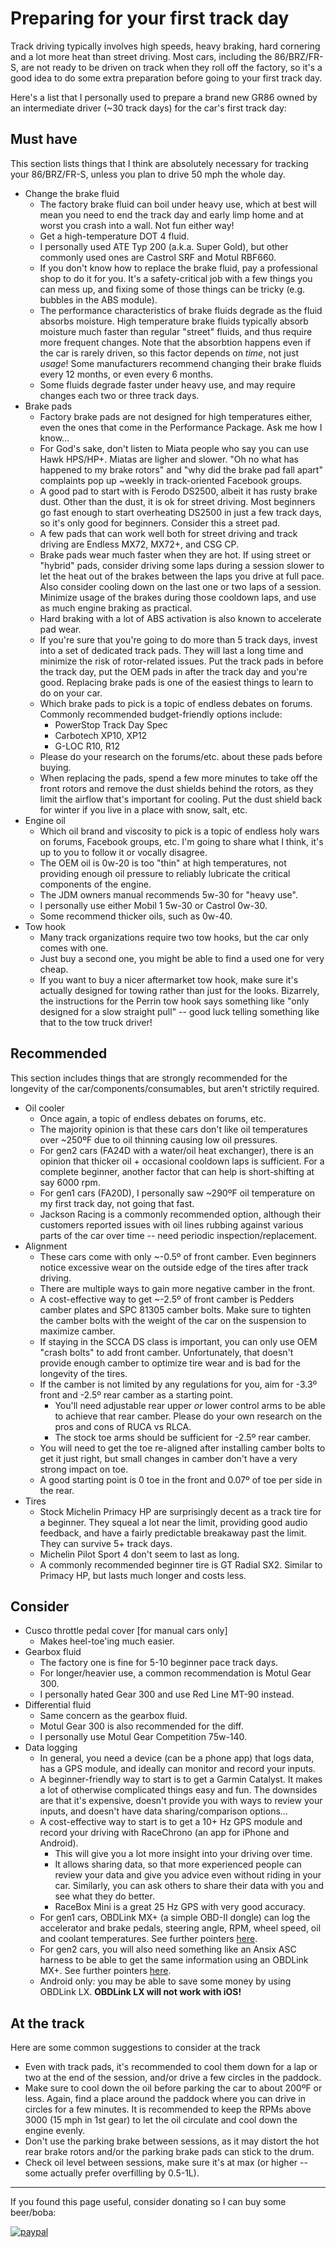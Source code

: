 # Preparing for your first track day

Track driving typically involves high speeds, heavy braking, hard cornering and
a lot more heat than street driving. Most cars, including the 86/BRZ/FR-S, are
not ready to be driven on track when they roll off the factory, so it's a good
idea to do some extra preparation before going to your first track day.

Here's a list that I personally used to prepare a brand new GR86 owned by an
intermediate driver (~30 track days) for the car's first track day:

## Must have

This section lists things that I think are absolutely necessary for tracking
your 86/BRZ/FR-S, unless you plan to drive 50 mph the whole day.

* Change the brake fluid
  * The factory brake fluid can boil under heavy use, which at best will mean
    you need to end the track day and early limp home and at worst you crash
    into a wall. Not fun either way!
  * Get a high-temperature DOT 4 fluid.
  * I personally used ATE Typ 200 (a.k.a. Super Gold), but other commonly used
    ones are Castrol SRF and Motul RBF660.
  * If you don't know how to replace the brake fluid, pay a professional shop to
    do it for you. It's a safety-critical job with a few things you can mess up,
    and fixing some of those things can be tricky (e.g. bubbles in the ABS
    module).
  * The performance characteristics of brake fluids degrade as the fluid absorbs
    moisture. High temperature brake fluids typically absorb moisture much faster
    than regular "street" fluids, and thus require more frequent changes. Note that
    the absorbtion happens even if the car is rarely driven, so this factor depends
    on *time*, not just *usage*! Some manufacturers recommend changing their brake
    fluids every 12 months, or even every 6 months.
  * Some fluids degrade faster under heavy use, and may require changes each two
    or three track days.
* Brake pads
  * Factory brake pads are not designed for high temperatures either, even the
    ones that come in the Performance Package. Ask me how I know...
  * For God's sake, don't listen to Miata people who say you can use Hawk
    HPS/HP+. Miatas are ligher and slower. "Oh no what has happened to my brake
    rotors" and "why did the brake pad fall apart" complaints pop up ~weekly in
    track-oriented Facebook groups.
  * A good pad to start with is Ferodo DS2500, albeit it has rusty brake dust.
    Other than the dust, it is ok for street driving. Most beginners go fast
    enough to start overheating DS2500 in just a few track days, so it's only
    good for beginners. Consider this a street pad.
  * A few pads that can work well both for street driving and track driving
    are Endless MX72, MX72+, and CSG CP.
  * Brake pads wear much faster when they are hot. If using street or "hybrid"
    pads, consider driving some laps during a session slower to let the heat
    out of the brakes between the laps you drive at full pace. Also consider
    cooling down on the last one or two laps of a session. Minimize usage of the
    brakes during those cooldown laps, and use as much engine braking as practical.
  * Hard braking with a lot of ABS activation is also known to accelerate pad wear.
  * If you're sure that you're going to do more than 5 track days, invest into a
    set of dedicated track pads. They will last a long time and minimize the
    risk of rotor-related issues. Put the track pads in before the track day,
    put the OEM pads in after the track day and you're good. Replacing brake
    pads is one of the easiest things to learn to do on your car.
  * Which brake pads to pick is a topic of endless debates on forums. Commonly
    recommended budget-friendly options include:
    * PowerStop Track Day Spec
    * Carbotech XP10, XP12
    * G-LOC R10, R12
  * Please do your research on the forums/etc. about these pads before buying.
  * When replacing the pads, spend a few more minutes to take off the front
    rotors and remove the dust shields behind the rotors, as they limit the
    airflow that's important for cooling. Put the dust shield back for winter if
    you live in a place with snow, salt, etc.
* Engine oil
  * Which oil brand and viscosity to pick is a topic of endless holy wars on
    forums, Facebook groups, etc. I'm going to share what I think, it's up to
    you to follow it or vocally disagree.
  * The OEM oil is 0w-20 is too "thin" at high temperatures, not providing
    enough oil pressure to reliably lubricate the critical components of the
    engine.
  * The JDM owners manual recommends 5w-30 for "heavy use".
  * I personally use either Mobil 1 5w-30 or Castrol 0w-30.
  * Some recommend thicker oils, such as 0w-40.
* Tow hook
  * Many track organizations require two tow hooks, but the car only comes with
    one.
  * Just buy a second one, you might be able to find a used one for very cheap.
  * If you want to buy a nicer aftermarket tow hook, make sure it's actually
    designed for towing rather than just for the looks. Bizarrely, the
    instructions for the Perrin tow hook says something like "only designed for
    a slow straight pull" -- good luck telling something like that to the tow
    truck driver!

## Recommended

This section includes things that are strongly recommended for the longevity of
the car/components/consumables, but aren't strictily required.

* Oil cooler
  * Once again, a topic of endless debates on forums, etc.
  * The majority opinion is that these cars don't like oil temperatures over
    ~250ºF due to oil thinning causing low oil pressures.
  * For gen2 cars (FA24D with a water/oil heat exchanger), there is an opinion
    that thicker oil + occasional cooldown laps is sufficient. For a complete
    beginner, another factor that can help is short-shifting at say 6000 rpm.
  * For gen1 cars (FA20D), I personally saw ~290ºF oil temperature on my first
    track day, not going that fast.
  * Jackson Racing is a commonly recommended option, although their customers
    reported issues with oil lines rubbing against various parts of the car over
    time -- need periodic inspection/replacement.
* Alignment
  * These cars come with only ~-0.5º of front camber. Even beginners notice
    excessive wear on the outside edge of the tires after track driving.
  * There are multiple ways to gain more negative camber in the front.
  * A cost-effective way to get ~-2.5º of front camber is Pedders camber plates
    and SPC 81305 camber bolts. Make sure to tighten the camber bolts with the
    weight of the car on the suspension to maximize camber.
  * If staying in the SCCA DS class is important, you can only use OEM
    "crash bolts" to add front camber. Unfortunately, that doesn't provide enough
    camber to optimize tire wear and is bad for the longevity of the tires.
  * If the camber is not limited by any regulations for you, aim for -3.3º front
    and -2.5º rear camber as a starting point.
    * You'll need adjustable rear upper _or_ lower control arms to be able to
      achieve that rear camber. Please do your own research on the pros and cons
      of RUCA vs RLCA.
    * The stock toe arms should be sufficient for -2.5º rear camber.
  * You will need to get the toe re-aligned after installing camber bolts to get
    it just right, but small changes in camber don't have a very strong impact
    on toe.
  * A good starting point is 0 toe in the front and 0.07º of toe per side in the
    rear.
* Tires
  * Stock Michelin Primacy HP are surprisingly decent as a track tire for a
    beginner. They squeal a lot near the limit, providing good audio feedback,
    and have a fairly predictable breakaway past the limit. They can survive 5+
    track days.
  * Michelin Pilot Sport 4 don't seem to last as long.
  * A commonly recommended beginner tire is GT Radial SX2. Similar to Primacy
    HP, but lasts much longer and costs less.

## Consider

* Cusco throttle pedal cover [for manual cars only]
  * Makes heel-toe'ing much easier.
* Gearbox fluid
  * The factory one is fine for 5-10 beginner pace track days.
  * For longer/heavier use, a common recommendation is Motul Gear 300.
  * I personally hated Gear 300 and use Red Line MT-90 instead.
* Differential fluid
  * Same concern as the gearbox fluid.
  * Motul Gear 300 is also recommended for the diff.
  * I personally use Motul Gear Competition 75w-140.
* Data logging
  * In general, you need a device (can be a phone app) that logs data, has a GPS
    module, and ideally can monitor and record your inputs.
  * A beginner-friendly way to start is to get a Garmin Catalyst. It makes a lot
    of otherwise complicated things easy and fun. The downsides are that it's
    expensive, doesn't provide you with ways to review your inputs, and doesn't
    have data sharing/comparison options...
  * A cost-effective way to start is to get a 10+ Hz GPS module and record your
    driving with RaceChrono (an app for iPhone and Android).
    * This will give you a lot more insight into your driving over time.
    * It allows sharing data, so that more experienced people can review your data
      and give you advice even without riding in your car. Similarly, you can ask
      others to share their data with you and see what they do better.
    * RaceBox Mini is a great 25 Hz GPS with very good accuracy.
  * For gen1 cars, OBDLink MX+ (a simple OBD-II dongle) can log the accelerator
    and brake pedals, steering angle, RPM, wheel speed, oil and coolant temperatures.
    See further pointers [here](https://github.com/timurrrr/RaceChronoDiyBleDevice/blob/master/can_db/ft86.md).
  * For gen2 cars, you will also need something like an Ansix ASC harness to be
    able to get the same information using an OBDLink MX+.
    See further pointers [here](https://github.com/timurrrr/RaceChronoDiyBleDevice/blob/master/can_db/ft86_gen2.md).
  * Android only: you may be able to save some money by using OBDLink LX. **OBDLink
    LX will not work with iOS!**

## At the track

Here are some common suggestions to consider at the track

* Even with track pads, it's recommended to cool them down for a lap or two at
  the end of the session, and/or drive a few circles in the paddock.
* Make sure to cool down the oil before parking the car to about 200ºF or less.
  Again, find a place around the paddock where you can drive in circles for a
  few minutes. It is recommended to keep the RPMs above 3000 (15 mph in 1st
  gear) to let the oil circulate and cool down the engine evenly.
* Don't use the parking brake between sessions, as it may distort the hot rear
  brake rotors and/or the parking brake pads can stick to the drum.
* Check oil level between sessions, make sure it's at max (or higher --
  some actually prefer overfilling by 0.5-1L).

---

If you found this page useful, consider donating so I can buy some beer/boba:

[![paypal](https://www.paypalobjects.com/en_US/i/btn/btn_donateCC_LG.gif)](https://www.paypal.com/donate?business=ZKULAWZFJKCES&item_name=Donation+to+support+the+ft86+project+on+GitHub&currency_code=USD)
